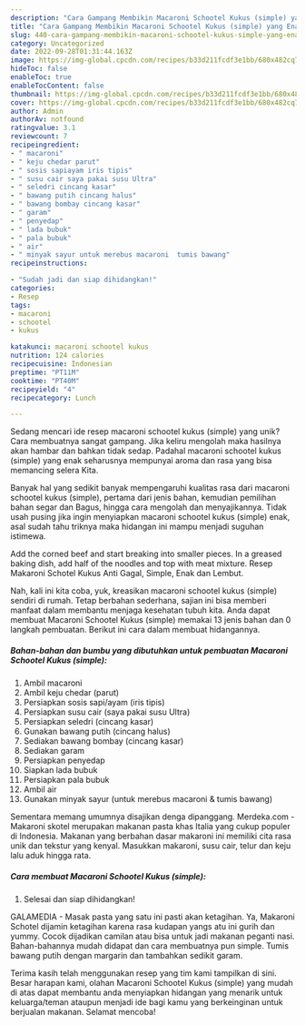 ```yaml
---
description: "Cara Gampang Membikin Macaroni Schootel Kukus (simple) yang Enak"
title: "Cara Gampang Membikin Macaroni Schootel Kukus (simple) yang Enak"
slug: 440-cara-gampang-membikin-macaroni-schootel-kukus-simple-yang-enak
category: Uncategorized
date: 2022-09-28T01:31:44.163Z
image: https://img-global.cpcdn.com/recipes/b33d211fcdf3e1bb/680x482cq70/macaroni-schootel-kukus-simple-foto-resep-utama.jpg
hideToc: false
enableToc: true
enableTocContent: false
thumbnail: https://img-global.cpcdn.com/recipes/b33d211fcdf3e1bb/680x482cq70/macaroni-schootel-kukus-simple-foto-resep-utama.jpg
cover: https://img-global.cpcdn.com/recipes/b33d211fcdf3e1bb/680x482cq70/macaroni-schootel-kukus-simple-foto-resep-utama.jpg
author: Admin
authorAv: notfound
ratingvalue: 3.1
reviewcount: 7
recipeingredient:
- " macaroni"
- " keju chedar parut"
- " sosis sapiayam iris tipis"
- " susu cair saya pakai susu Ultra"
- " seledri cincang kasar"
- " bawang putih cincang halus"
- " bawang bombay cincang kasar"
- " garam"
- " penyedap"
- " lada bubuk"
- " pala bubuk"
- " air"
- " minyak sayur untuk merebus macaroni  tumis bawang"
recipeinstructions:

- "Sudah jadi dan siap dihidangkan!"
categories:
- Resep
tags:
- macaroni
- schootel
- kukus

katakunci: macaroni schootel kukus 
nutrition: 124 calories
recipecuisine: Indonesian
preptime: "PT11M"
cooktime: "PT40M"
recipeyield: "4"
recipecategory: Lunch

---
```





Sedang mencari ide resep macaroni schootel kukus (simple) yang unik? Cara membuatnya sangat gampang. Jika keliru mengolah maka hasilnya akan hambar dan bahkan tidak sedap. Padahal macaroni schootel kukus (simple) yang enak seharusnya mempunyai aroma dan rasa yang bisa memancing selera Kita.





Banyak hal yang sedikit banyak mempengaruhi kualitas rasa dari macaroni schootel kukus (simple), pertama dari jenis bahan, kemudian pemilihan bahan segar dan Bagus, hingga cara mengolah dan menyajikannya. Tidak usah pusing jika ingin menyiapkan macaroni schootel kukus (simple) enak,      asal sudah tahu triknya maka hidangan ini mampu menjadi suguhan istimewa.














Add the corned beef and start breaking into smaller pieces. In a greased baking dish, add half of the noodles and top with meat mixture. Resep Makaroni Schotel Kukus Anti Gagal, Simple, Enak dan Lembut.






Nah, kali ini kita coba, yuk, kreasikan macaroni schootel kukus (simple) sendiri di rumah. Tetap berbahan sederhana, sajian ini bisa memberi manfaat dalam membantu menjaga kesehatan tubuh kita. Anda dapat membuat Macaroni Schootel Kukus (simple) memakai 13 jenis bahan dan 0 langkah pembuatan. Berikut ini cara dalam membuat hidangannya.

<!--inarticleads1-->

##### Bahan-bahan dan bumbu yang dibutuhkan untuk pembuatan Macaroni Schootel Kukus (simple):

1. Ambil  macaroni
1. Ambil  keju chedar (parut)
1. Persiapkan  sosis sapi/ayam (iris tipis)
1. Persiapkan  susu cair (saya pakai susu Ultra)
1. Persiapkan  seledri (cincang kasar)
1. Gunakan  bawang putih (cincang halus)
1. Sediakan  bawang bombay (cincang kasar)
1. Sediakan  garam
1. Persiapkan  penyedap
1. Siapkan  lada bubuk
1. Persiapkan  pala bubuk
1. Ambil  air
1. Gunakan  minyak sayur (untuk merebus macaroni &amp; tumis bawang)


Sementara memang umumnya disajikan denga dipanggang. Merdeka.com - Makaroni skotel merupakan makanan pasta khas Italia yang cukup populer di Indonesia. Makanan yang berbahan dasar makaroni ini memiliki cita rasa unik dan tekstur yang kenyal. Masukkan makaroni, susu cair, telur dan keju lalu aduk hingga rata. 

<!--inarticleads2-->

##### Cara membuat Macaroni Schootel Kukus (simple):


1. Selesai dan siap dihidangkan!

GALAMEDIA - Masak pasta yang satu ini pasti akan ketagihan. Ya, Makaroni Schotel dijamin ketagihan karena rasa kudapan yangs atu ini gurih dan yummy. Cocok dijadikan camilan atau bisa untuk jadi makanan peganti nasi. Bahan-bahannya mudah didapat dan cara membuatnya pun simple. Tumis bawang putih dengan margarin dan tambahkan sedikit garam. 

Terima kasih telah menggunakan resep yang tim kami tampilkan di sini. Besar harapan kami, olahan Macaroni Schootel Kukus (simple) yang mudah di atas dapat membantu anda menyiapkan hidangan yang menarik untuk keluarga/teman ataupun menjadi ide bagi kamu yang berkeinginan untuk berjualan makanan. Selamat mencoba!
